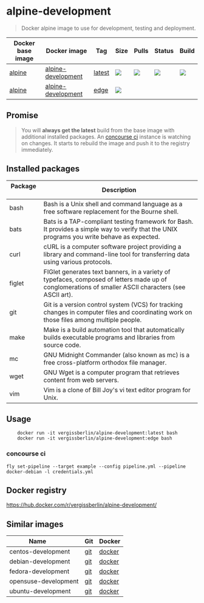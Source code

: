 # alpine-development

> Docker alpine image to use for development, testing and deployment.


| Docker base image | Docker image            | Tag            | Size   | Pulls  | Status | Build  |
| ----------------- | ----------------------- | -------------- | ------ | ------ | ------ | ------ |
| [alpine][1]       | [alpine-development][2] | [latest][3]    | ![][4] | ![][6] | ![][7] | ![][8] |
| [alpine][1]       | [alpine-development][2] | [edge][3]      | ![][5] |        |        |        |

[1]: https://hub.docker.com/_/alpine/
[2]: https://hub.docker.com/r/vergissberlin/alpine-development/
[3]: https://hub.docker.com/r/vergissberlin/alpine-development/tags/
[4]: https://images.microbadger.com/badges/image/vergissberlin/alpine-development.svg
[5]: https://images.microbadger.com/badges/image/vergissberlin/alpine-development:edge.svg
[6]: https://img.shields.io/docker/pulls/vergissberlin/alpine-development.svg
[7]: https://img.shields.io/docker/build/vergissberlin/alpine-development.svg
[8]: https://img.shields.io/docker/automated/vergissberlin/alpine-development.svg

## Promise

> You will **always get the latest** build from the base image with additional installed packages. 
> An [concourse ci](http://concourse.ci) instance is watching on changes. It starts to rebuild the image and push it to the registry immediately.
  

## Installed packages

| Package       | Description                                                                                                |
| ------------- | ---------------------------------------------------------------------------------------------------------- | 
| bash          | Bash is a Unix shell and command language as a free software replacement for the Bourne shell.             |
| bats          | Bats is a TAP-compliant testing framework for Bash. It provides a simple way to verify that the UNIX programs you write behave as expected. |
| curl          | cURL is a computer software project providing a library and command-line tool for transferring data using various protocols. |
| figlet        | FIGlet generates text banners, in a variety of typefaces, composed of letters made up of conglomerations of smaller ASCII characters (see ASCII art). |
| git           | Git is a version control system (VCS) for tracking changes in computer files and coordinating work on those files among multiple people. |
| make          | Make is a build automation tool that automatically builds executable programs and libraries from source code. |
| mc            | GNU Midnight Commander (also known as mc) is a free cross-platform orthodox file manager.                  |
| wget          | GNU Wget is a computer program that retrieves content from web servers.                                    |
| vim           | Vim is a clone of Bill Joy's vi text editor program for Unix.                                              |


## Usage

        docker run -it vergissberlin/alpine-development:latest bash
        docker run -it vergissberlin/alpine-development:edge bash

### concourse ci

```
fly set-pipeline --target example --config pipeline.yml --pipeline docker-debian -l credentials.yml
```

## Docker registry

https://hub.docker.com/r/vergissberlin/alpine-development/


## Similar images

| Name                  | Git       | Docker       |
| --------------------- | --------- | ------------ |
| centos-development    | [git][20] | [docker][25] |
| debian-development    | [git][30] | [docker][35] |
| fedora-development    | [git][40] | [docker][45] |
| opensuse-development  | [git][50] | [docker][55] |
| ubuntu-development    | [git][60] | [docker][65] |

[20]: https://github.com/vergissberlin/centos-development
[25]: https://hub.docker.com/r/vergissberlin/centos-development/
[30]: https://github.com/vergissberlin/debian-development
[35]: https://hub.docker.com/r/vergissberlin/debian-development/
[40]: https://github.com/vergissberlin/fedora-development
[45]: https://hub.docker.com/r/vergissberlin/fedora-development/
[50]: https://github.com/vergissberlin/opensuse-development
[55]: https://hub.docker.com/r/vergissberlin/opensuse-development/
[60]: https://github.com/vergissberlin/ubuntu-development
[65]: https://hub.docker.com/r/vergissberlin/ubuntu-development/
